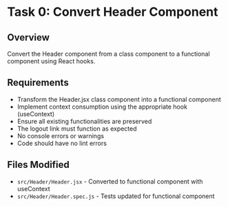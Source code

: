 # Task 0: Convert Header Component

## Overview
Convert the Header component from a class component to a functional component using React hooks.

## Requirements
- Transform the Header.jsx class component into a functional component
- Implement context consumption using the appropriate hook (useContext)
- Ensure all existing functionalities are preserved
- The logout link must function as expected
- No console errors or warnings
- Code should have no lint errors

## Files Modified
- `src/Header/Header.jsx` - Converted to functional component with useContext
- `src/Header/Header.spec.js` - Tests updated for functional component
